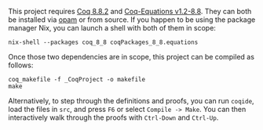 This project requires [Coq 8.8.2][coq] and [Coq-Equations v1.2-8.8][equations].
They can both be installed via [opam][opam] or from source. If you happen to be
using the package manager Nix, you can launch a shell with both of them in
scope:

[equations]: https://github.com/mattam82/Coq-Equations/releases/tag/v1.2-8.8
[coq]: https://github.com/coq/coq/releases/tag/V8.8.2
[opam]: https://coq.inria.fr/opam-using.html

```
nix-shell --packages coq_8_8 coqPackages_8_8.equations
```

Once those two dependencies are in scope, this project can be compiled as
follows:

```
coq_makefile -f _CoqProject -o makefile
make
```

Alternatively, to step through the definitions and proofs, you can run
`coqide`, load the files in `src`, and press `F6` or select `Compile -> Make`.
You can then interactively walk through the proofs with `Ctrl-Down` and
`Ctrl-Up`.
